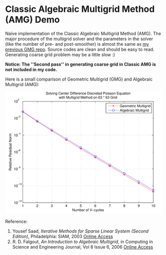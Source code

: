 # Classic Algebraic Multigrid Method (AMG) Demo

Naïve implementation of the Classic Algebraic Multigrid Method (AMG). The major procedure of the multigrid solver and the parameters in the solver (like the number of pre- and post-smoother) is almost the same as [my previous GMG repo](https://github.com/EnigmaHuang/Poisson_FDM_Multigrid). Source codes are clean and should be easy to read. Generating coarse grid problem may be a little slow :)

**Notice: The ''Second pass'' in generating coarse grid in Classic AMG is not included in my code.** 

Here is a small comparison of Geometric Multigrid (GMG) and Algebraic Multigrid (AMG): 

![Compare](Compare.png)

Reference:
1.  Yousef Saad, *Iterative Methods for Sparse Linear System (Second Edition)*, Philadelphia: SIAM, 2003 [Online Access](http://www-users.cs.umn.edu/~saad/IterMethBook\_2ndEd.pdf)
2.  R. D. Falgout, *An Introduction to Algebraic Multigrid*, in Computing in Science and Engineering Journal, Vol 8 Issue 6, 2006  [Online Access](http://citeseerx.ist.psu.edu/viewdoc/download?doi=10.1.1.594.9512&rep=rep1&type=pdf)
